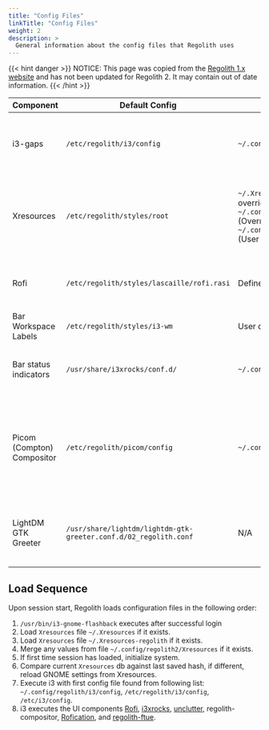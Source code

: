 ```yaml
---
title: "Config Files"
linkTitle: "Config Files"
weight: 2
description: >
  General information about the config files that Regolith uses
---
```


{{< hint danger >}}
NOTICE: This page was copied from the [Regolith 1.x website](https://regolith-linux.org) and has not been updated for Regolith 2.  It may contain out of date information.
{{< /hint >}}

| **Component**              | **Default Config**                                               | **User Config**                                                                                                                              | **Notes**                                                                                                       |
| -------------------------- | ---------------------------------------------------------------- | -------------------------------------------------------------------------------------------------------------------------------------------- | --------------------------------------------------------------------------------------------------------------- |
| i3-gaps                    | `/etc/regolith/i3/config`                                        | `~/.config/regolith/i3/config`                                                                                                               | In Regolith versions prior to 1.2 this file was in another directory.                                           |
| Xresources                 | `/etc/regolith/styles/root`                                      | `~/.Xresources-regolith` (Global override)<br/>`~/.config/regolith2/Xresources` (Override)<br/>`~/.config/regolith2/Xresources.d` (User files) | `~/.Xresources` is also loaded but intended for properties that may also be required in other desktop sessions. |
| Rofi                       | `/etc/regolith/styles/lascaille/rofi.rasi`                       | Defined in the `theme` style file.                                                                                                           | This can also be overridden directly in the i3 file if preferred.                                               |
| Bar Workspace Labels       | `/etc/regolith/styles/i3-wm`                                     | User defined                                                                                                                                 |                                                                                                                 |
| Bar status indicators      | `/usr/share/i3xrocks/conf.d/`                                  | `~/.config/regolith2/i3xrocks/conf.d`                                                                                                         | Each block has it's own file. Filename determines ordering.                                                     |
| Picom (Compton) Compositor | `/etc/regolith/picom/config`                                     | `~/.config/regolith/picom/config`                                                                                                            | User config added in 1.5. Each compositor has it's own independent config file, but the default is `Picom`.     |
| LightDM GTK Greeter        | `/usr/share/lightdm/lightdm-gtk-greeter.conf.d/02_regolith.conf` | N/A                                                                                                                                          | This file only exists if the `regolith-lightdm-config` package is installed.                                    |

## Load Sequence

Upon session start, Regolith loads configuration files in the following order:

1. `/usr/bin/i3-gnome-flashback` executes after successful login
2. Load `Xresources` file `~/.Xresources` if it exists.
3. Load `Xresources` file `~/.Xresources-regolith` if it exists.
4. Merge any values from file `~/.config/regolith2/Xresources` if it exists.
5. If first time session has loaded, initialize system.
6. Compare current `Xresources` db against last saved hash, if different, reload GNOME settings from Xresources.
7. Execute i3 with first config file found from following list: `~/.config/regolith/i3/config`, `/etc/regolith/i3/config`, `/etc/i3/config`.
8. i3 executes the UI components [Rofi](https://github.com/davatorium/rofi), [i3xrocks](https://github.com/regolith-linux/i3xrocks), [unclutter](https://github.com/Airblader/unclutter-xfixes), regolith-compositor, [Rofication](), and [regolith-ftue](https://github.com/regolith-linux/regolith-ftue).

